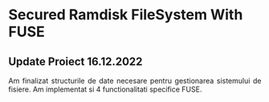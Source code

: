 # Secured Ramdisk FileSystem With FUSE

## Update Proiect 16.12.2022
 <p align="justify">
    Am finalizat structurile de date necesare pentru gestionarea sistemului de fisiere. Am implementat si 4 functionalitati specifice FUSE.
 </p>
